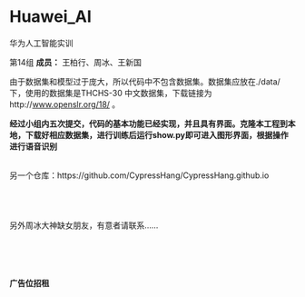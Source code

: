 # 								Huawei_AI
华为人工智能实训  

第14组
**成员：** 王柏行、周冰、王新国  


由于数据集和模型过于庞大，所以代码中不包含数据集。数据集应放在./data/下，使用的数据集是THCHS-30 中文数据集，下载链接为http://www.openslr.org/18/ 。  

**经过小组内五次提交，代码的基本功能已经实现，并且具有界面。克隆本工程到本地，下载好相应数据集，进行训练后运行show.py即可进入图形界面，根据操作进行语音识别**

<br/>
另一个仓库：https://github.com/CypressHang/CypressHang.github.io
<br/>
<br/>
<br/>
<br/>
<br/>
另外周冰大神缺女朋友，有意者请联系……
<br/>
<br/>
<br/>
<br/>
<br/>

**广告位招租**
